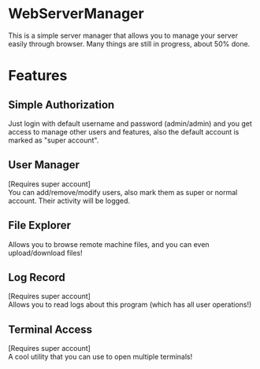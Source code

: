 # WebServerManager
This is a simple server manager that allows you to manage your server easily through browser. 
Many things are still in progress, about 50% done.

# Features
## Simple Authorization
Just login with default username and password (admin/admin) and you get access to manage other users and features, 
also the default account is marked as "super account".
## User Manager
[Requires super account] <br/>
You can add/remove/modify users, also mark them as super or normal account. 
Their activity will be logged.
## File Explorer
Allows you to browse remote machine files, and you can even upload/download files!
## Log Record
[Requires super account] <br/>
Allows you to read logs about this program (which has all user operations!)
## Terminal Access
[Requires super account] <br/>
A cool utility that you can use to open multiple terminals!
